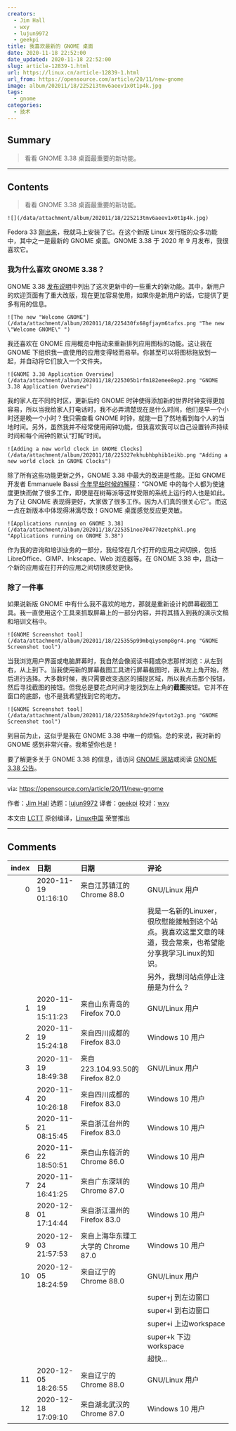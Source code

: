 ```yaml
---
creators:
  - Jim Hall
  - wxy
  - lujun9972
  - geekpi
title: 我喜欢最新的 GNOME 桌面
date: 2020-11-18 22:52:00
date_updated: 2020-11-18 22:52:00
slug: article-12839-1.html
url: https://linux.cn/article-12839-1.html
url_from: https://opensource.com/article/20/11/new-gnome
image: album/202011/18/225213tmv6aeev1x0t1p4k.jpg
tags:
  - gnome
categories:
  - 技术
---
```


## Summary

> 看看 GNOME 3.38 桌面最重要的新功能。

***

<!-- more -->

## Contents

> 
> 看看 GNOME 3.38 桌面最重要的新功能。
> 
> 
> 

`![](/data/attachment/album/202011/18/225213tmv6aeev1x0t1p4k.jpg)`

Fedora 33 [刚出来](https://fedoramagazine.org/announcing-fedora-33/)，我就马上安装了它。在这个新版 Linux 发行版的众多功能中，其中之一是最新的 GNOME 桌面。GNOME 3.38 于 2020 年 9 月发布，我很喜欢它。

### 我为什么喜欢 GNOME 3.38？

GNOME 3.38 [发布说明](https://help.gnome.org/misc/release-notes/3.38/)中列出了这次更新中的一些重大的新功能。其中，新用户的欢迎页面有了重大改版，现在更加容易使用，如果你是新用户的话，它提供了更多有用的信息。

`![The new "Welcome GNOME"](/data/attachment/album/202011/18/225430fx68gfjaym6tafxs.png "The new \"Welcome GNOME\" ")`

我还喜欢在 GNOME 应用概览中拖动来重新排列应用图标的功能。这让我在 GNOME 下组织我一直使用的应用变得轻而易举。你甚至可以将图标拖放到一起，并自动将它们放入一个文件夹。

`![GNOME 3.38 Application Overview](/data/attachment/album/202011/18/225305b1rfm182emee8ep2.png "GNOME 3.38 Application Overview")`

我的家人在不同的时区，更新后的 GNOME 时钟使得添加新的世界时钟变得更加容易，所以当我给家人打电话时，我不必弄清楚现在是什么时间，他们是早一个小时还是晚一个小时？我只需查看 GNOME 时钟，就能一目了然地看到每个人的当地时间。另外，虽然我并不经常使用闹钟功能，但我喜欢我可以自己设置铃声持续时间和每个闹钟的默认“打盹”时间。

`![Adding a new world clock in GNOME Clocks](/data/attachment/album/202011/18/225327ekhubhbphib1eikb.png "Adding a new world clock in GNOME Clocks")`

除了所有这些功能更新之外，GNOME 3.38 中最大的改进是性能。正如 GNOME 开发者 Emmanuele Bassi [今年早些时候的解释](https://opensource.com/article/20/7/new-gnome-features)：“GNOME 中的每个人都为使速度更快而做了很多工作，即使是在树莓派等这样受限的系统上运行的人也是如此。为了让 GNOME 表现得更好，大家做了很多工作。因为人们真的很关心它”。而这一点在新版本中体现得淋漓尽致！GNOME 桌面感觉反应更灵敏。

`![Applications running on GNOME 3.38](/data/attachment/album/202011/18/225351noe704770zetphkl.png "Applications running on GNOME 3.38")`

作为我的咨询和培训业务的一部分，我经常在几个打开的应用之间切换，包括 LibreOffice、GIMP、Inkscape、Web 浏览器等。在 GNOME 3.38 中，启动一个新的应用或在打开的应用之间切换感觉更快。

### 除了一件事

如果说新版 GNOME 中有什么我不喜欢的地方，那就是重新设计的屏幕截图工具。我一直使用这个工具来抓取屏幕上的一部分内容，并将其插入到我的演示文稿和培训文档中。

`![GNOME Screenshot tool](/data/attachment/album/202011/18/225355p99mbqiysemp8gr4.png "GNOME Screenshot tool")`

当我浏览用户界面或电脑屏幕时，我自然会像阅读书籍或杂志那样浏览：从左到右，从上到下。当我使用新的屏幕截图工具进行屏幕截图时，我从左上角开始，然后进行选择。大多数时候，我只需要改变选区的捕捉区域，所以我点击那个按钮，然后寻找截图的按钮。但我总是要花点时间才能找到左上角的**截图**按钮。它并不在窗口的底部，也不是我希望找到它的地方。

`![GNOME Screenshot tool](/data/attachment/album/202011/18/225358zphde29fqvtot2g3.png "GNOME Screenshot tool")`

到目前为止，这似乎是我在 GNOME 3.38 中唯一的烦恼。总的来说，我对新的 GNOME 感到非常兴奋。我希望你也是！

要了解更多关于 GNOME 3.38 的信息，请访问 [GNOME 网站](https://www.gnome.org/)或阅读 [GNOME 3.38 公告](https://www.gnome.org/news/2020/09/gnome-3-38-released/)。

---

via: <https://opensource.com/article/20/11/new-gnome>

作者：[Jim Hall](https://opensource.com/users/jim-hall) 选题：[lujun9972](https://github.com/lujun9972) 译者：[geekpi](https://github.com/geekpi) 校对：[wxy](https://github.com/wxy)

本文由 [LCTT](https://github.com/LCTT/TranslateProject) 原创编译，[Linux中国](https://linux.cn/) 荣誉推出

***

## Comments

|   index | 日期                | 日期                                               | 评论                                                                                                                                                               |
|--------:|:--------------------|:---------------------------------------------------|:-------------------------------------------------------------------------------------------------------------------------------------------------------------------|
|       0 | 2020-11-19 01:16:10 | 来自江苏镇江的 Chrome 88.0|GNU/Linux 用户          | 你好，管理员。<br />                                                                                               |
|         |                     |                                                    | 我是一名新的Linuxer，很欣慰能接触到这个站点。我喜欢这里文章的味道，我会常来，也希望能分享我学习Linux的知识。<br />                                                 |
|         |                     |                                                    | 另外，我想问站点停止注册是为什么？                                                  |
|       1 | 2020-11-19 15:11:23 | 来自山东青岛的 Firefox 70.0|GNU/Linux 用户         | 截图还是用快捷键更方便啊                                                                                           |
|       2 | 2020-11-19 15:24:18 | 来自四川成都的 Firefox 83.0|Windows 10 用户        | 这个站很早就停止注册了，具体原因不清楚                                                                             |
|       3 | 2020-11-19 18:49:38 | 来自223.104.93.50的 Firefox 82.0|GNU/Linux 用户    | 注册也没什么鸟用啊，就看看新闻，发评论也不用注册                                                                   |
|       4 | 2020-11-20 10:26:18 | 来自四川成都的 Firefox 83.0|Windows 10 用户        | 说的好！我选择KDE                                                                                                  |
|       5 | 2020-11-21 08:15:45 | 来自浙江台州的 Firefox 83.0|Windows 10 用户        | 说的好！我也选择KDE                                                                                                |
|       6 | 2020-11-22 18:50:51 | 来自山东临沂的 Chrome 86.0|Windows 10 用户         | 说得好，我也选择 KDE                                                                                               |
|       7 | 2020-11-24 16:41:25 | 来自广东深圳的 Chrome 87.0|Windows 10 用户         | 不用注册也可以发表评论啊                                                                                           |
|       8 | 2020-12-01 17:14:44 | 来自浙江温州的 Firefox 83.0|Windows 10 用户        | 123                                                                                                                |
|       9 | 2020-12-03 21:57:53 | 来自上海华东理工大学的 Chrome 87.0|Windows 10 用户 | 这两天我已经试了六七个Linux发行版了，至今没有特别满意的。但是对于桌面软件而言，GNOME体验还是不错的。               |
|      10 | 2020-12-05 18:24:59 | 来自辽宁的 Chrome 88.0|GNU/Linux 用户              | GNOME + paperwm <br />                                                                                             |
|         |                     |                                                    | super+j 到左边窗口<br />                                                                                                |
|         |                     |                                                    | super+l 到右边窗口<br />                                                                                           |
|         |                     |                                                    | super+i 上边workspace<br />                                                                                          |
|         |                     |                                                    | super+k 下边workspace<br />                                                                                     |
|         |                     |                                                    | 超快...                                                                                                              |
|      11 | 2020-12-05 18:26:55 | 来自辽宁的 Chrome 88.0|GNU/Linux 用户              | by the way, caplocks 设置为super                                                                                   |
|      12 | 2020-12-18 17:09:10 | 来自湖北武汉的 Chrome 87.0|Windows 10 用户         | GNOME简洁方便，用起来还是很顺手。                                                                                  |

